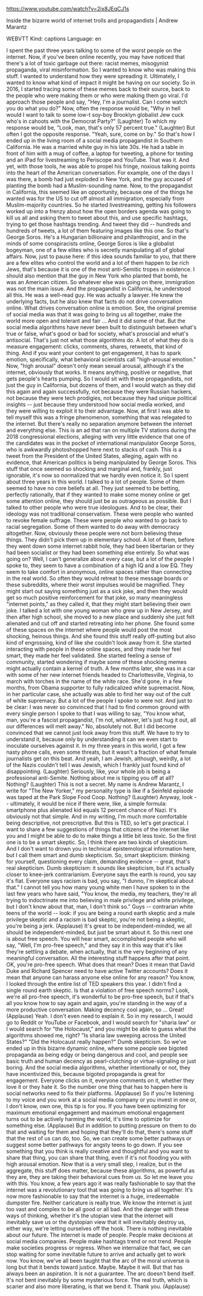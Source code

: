 https://www.youtube.com/watch?v=2ix8JEqCJ1s 

Inside the bizarre world of internet trolls and propagandists | Andrew Marantz 

WEBVTT Kind: captions Language: en 

I spent the past three years talking to some of the worst people on the internet. Now, if you've been online recently, you may have noticed that there's a lot of toxic garbage out there: racist memes, misogynist propaganda, viral misinformation. So I wanted to know who was making this stuff. I wanted to understand how they were spreading it. Ultimately, I wanted to know what kind of impact it might be having on our society. So in 2016, I started tracing some of these memes back to their source, back to the people who were making them or who were making them go viral. I'd approach those people and say, "Hey, I'm a journalist. Can I come watch you do what you do?" Now, often the response would be, "Why in hell would I want to talk to some low-t soy-boy Brooklyn globalist Jew cuck who's in cahoots with the Democrat Party?" (Laughter) To which my response would be, "Look, man, that's only 57 percent true." (Laughter) But often I got the opposite response. "Yeah, sure, come on by." So that's how I ended up in the living room of a social media propagandist in Southern California. He was a married white guy in his late 30s. He had a table in front of him with a mug of coffee, a laptop for tweeting, a phone for texting and an iPad for livestreaming to Periscope and YouTube. That was it. And yet, with those tools, he was able to propel his fringe, noxious talking points into the heart of the American conversation. For example, one of the days I was there, a bomb had just exploded in New York, and the guy accused of planting the bomb had a Muslim-sounding name. Now, to the propagandist in California, this seemed like an opportunity, because one of the things he wanted was for the US to cut off almost all immigration, especially from Muslim-majority countries. So he started livestreaming, getting his followers worked up into a frenzy about how the open borders agenda was going to kill us all and asking them to tweet about this, and use specific hashtags, trying to get those hashtags trending. And tweet they did -- hundreds and hundreds of tweets, a lot of them featuring images like this one. So that's George Soros. He's a Hungarian billionaire and philanthropist, and in the minds of some conspiracists online, George Soros is like a globalist bogeyman, one of a few elites who is secretly manipulating all of global affairs. Now, just to pause here: if this idea sounds familiar to you, that there are a few elites who control the world and a lot of them happen to be rich Jews, that's because it is one of the most anti-Semitic tropes in existence. I should also mention that the guy in New York who planted that bomb, he was an American citizen. So whatever else was going on there, immigration was not the main issue. And the propagandist in California, he understood all this. He was a well-read guy. He was actually a lawyer. He knew the underlying facts, but he also knew that facts do not drive conversation online. What drives conversation online is emotion. See, the original premise of social media was that it was going to bring us all together, make the world more open and tolerant and fair ... And it did some of that. But the social media algorithms have never been built to distinguish between what's true or false, what's good or bad for society, what's prosocial and what's antisocial. That's just not what those algorithms do. A lot of what they do is measure engagement: clicks, comments, shares, retweets, that kind of thing. And if you want your content to get engagement, it has to spark emotion, specifically, what behavioral scientists call "high-arousal emotion." Now, "high arousal" doesn't only mean sexual arousal, although it's the internet, obviously that works. It means anything, positive or negative, that gets people's hearts pumping. So I would sit with these propagandists, not just the guy in California, but dozens of them, and I would watch as they did this again and again successfully, not because they were Russian hackers, not because they were tech prodigies, not because they had unique political insights -- just because they understood how social media worked, and they were willing to exploit it to their advantage. Now, at first I was able to tell myself this was a fringe phenomenon, something that was relegated to the internet. But there's really no separation anymore between the internet and everything else. This is an ad that ran on multiple TV stations during the 2018 congressional elections, alleging with very little evidence that one of the candidates was in the pocket of international manipulator George Soros, who is awkwardly photoshopped here next to stacks of cash. This is a tweet from the President of the United States, alleging, again with no evidence, that American politics is being manipulated by George Soros. This stuff that once seemed so shocking and marginal and, frankly, just ignorable, it's now so normalized that we hardly even notice it. So I spent about three years in this world. I talked to a lot of people. Some of them seemed to have no core beliefs at all. They just seemed to be betting, perfectly rationally, that if they wanted to make some money online or get some attention online, they should just be as outrageous as possible. But I talked to other people who were true ideologues. And to be clear, their ideology was not traditional conservatism. These were people who wanted to revoke female suffrage. These were people who wanted to go back to racial segregation. Some of them wanted to do away with democracy altogether. Now, obviously these people were not born believing these things. They didn't pick them up in elementary school. A lot of them, before they went down some internet rabbit hole, they had been libertarian or they had been socialist or they had been something else entirely. So what was going on? Well, I can't generalize about every case, but a lot of the people I spoke to, they seem to have a combination of a high IQ and a low EQ. They seem to take comfort in anonymous, online spaces rather than connecting in the real world. So often they would retreat to these message boards or these subreddits, where their worst impulses would be magnified. They might start out saying something just as a sick joke, and then they would get so much positive reinforcement for that joke, so many meaningless "internet points," as they called it, that they might start believing their own joke. I talked a lot with one young woman who grew up in New Jersey, and then after high school, she moved to a new place and suddenly she just felt alienated and cut off and started retreating into her phone. She found some of these spaces on the internet where people would post the most shocking, heinous things. And she found this stuff really off-putting but also kind of engrossing, kind of like she couldn't look away from it. She started interacting with people in these online spaces, and they made her feel smart, they made her feel validated. She started feeling a sense of community, started wondering if maybe some of these shocking memes might actually contain a kernel of truth. A few months later, she was in a car with some of her new internet friends headed to Charlottesville, Virginia, to march with torches in the name of the white race. She'd gone, in a few months, from Obama supporter to fully radicalized white supremacist. Now, in her particular case, she actually was able to find her way out of the cult of white supremacy. But a lot of the people I spoke to were not. And just to be clear: I was never so convinced that I had to find common ground with every single person I spoke to that I was willing to say, "You know what, man, you're a fascist propagandist, I'm not, whatever, let's just hug it out, all our differences will melt away." No, absolutely not. But I did become convinced that we cannot just look away from this stuff. We have to try to understand it, because only by understanding it can we even start to inoculate ourselves against it. In my three years in this world, I got a few nasty phone calls, even some threats, but it wasn't a fraction of what female journalists get on this beat. And yeah, I am Jewish, although, weirdly, a lot of the Nazis couldn't tell I was Jewish, which I frankly just found kind of disappointing. (Laughter) Seriously, like, your whole job is being a professional anti-Semite. Nothing about me is tipping you off at all? Nothing? (Laughter) This is not a secret. My name is Andrew Marantz, I write for "The New Yorker," my personality type is like if a Seinfeld episode was taped at the Park Slope Food Coop. Nothing? (Laughter) Anyway, look -- ultimately, it would be nice if there were, like, a simple formula: smartphone plus alienated kid equals 12 percent chance of Nazi. It's obviously not that simple. And in my writing, I'm much more comfortable being descriptive, not prescriptive. But this is TED, so let's get practical. I want to share a few suggestions of things that citizens of the internet like you and I might be able to do to make things a little bit less toxic. So the first one is to be a smart skeptic. So, I think there are two kinds of skepticism. And I don't want to drown you in technical epistemological information here, but I call them smart and dumb skepticism. So, smart skepticism: thinking for yourself, questioning every claim, demanding evidence -- great, that's real skepticism. Dumb skepticism: it sounds like skepticism, but it's actually closer to knee-jerk contrarianism. Everyone says the earth is round, you say it's flat. Everyone says racism is bad, you say, "I dunno, I'm skeptical about that." I cannot tell you how many young white men I have spoken to in the last few years who have said, "You know, the media, my teachers, they're all trying to indoctrinate me into believing in male privilege and white privilege, but I don't know about that, man, I don't think so." Guys -- contrarian white teens of the world -- look: if you are being a round earth skeptic and a male privilege skeptic and a racism is bad skeptic, you're not being a skeptic, you're being a jerk. (Applause) It's great to be independent-minded, we all should be independent-minded, but just be smart about it. So this next one is about free speech. You will hear smart, accomplished people who will say, "Well, I'm pro-free speech," and they say it in this way that it's like they're settling a debate, when actually, that is the very beginning of any meaningful conversation. All the interesting stuff happens after that point. OK, you're pro-free speech. What does that mean? Does it mean that David Duke and Richard Spencer need to have active Twitter accounts? Does it mean that anyone can harass anyone else online for any reason? You know, I looked through the entire list of TED speakers this year. I didn't find a single round earth skeptic. Is that a violation of free speech norms? Look, we're all pro-free speech, it's wonderful to be pro-free speech, but if that's all you know how to say again and again, you're standing in the way of a more productive conversation. Making decency cool again, so ... Great! (Applause) Yeah. I don't even need to explain it. So in my research, I would go to Reddit or YouTube or Facebook, and I would search for "sharia law" or I would search for "the Holocaust," and you might be able to guess what the algorithms showed me, right? "Is sharia law sweeping across the United States?" "Did the Holocaust really happen?" Dumb skepticism. So we've ended up in this bizarre dynamic online, where some people see bigoted propaganda as being edgy or being dangerous and cool, and people see basic truth and human decency as pearl-clutching or virtue-signaling or just boring. And the social media algorithms, whether intentionally or not, they have incentivized this, because bigoted propaganda is great for engagement. Everyone clicks on it, everyone comments on it, whether they love it or they hate it. So the number one thing that has to happen here is social networks need to fix their platforms. (Applause) So if you're listening to my voice and you work at a social media company or you invest in one or, I don't know, own one, this tip is for you. If you have been optimizing for maximum emotional engagement and maximum emotional engagement turns out to be actively harming the world, it's time to optimize for something else. (Applause) But in addition to putting pressure on them to do that and waiting for them and hoping that they'll do that, there's some stuff that the rest of us can do, too. So, we can create some better pathways or suggest some better pathways for angsty teens to go down. If you see something that you think is really creative and thoughtful and you want to share that thing, you can share that thing, even if it's not flooding you with high arousal emotion. Now that is a very small step, I realize, but in the aggregate, this stuff does matter, because these algorithms, as powerful as they are, they are taking their behavioral cues from us. So let me leave you with this. You know, a few years ago it was really fashionable to say that the internet was a revolutionary tool that was going to bring us all together. It's now more fashionable to say that the internet is a huge, irredeemable dumpster fire. Neither caricature is really true. We know the internet is just too vast and complex to be all good or all bad. And the danger with these ways of thinking, whether it's the utopian view that the internet will inevitably save us or the dystopian view that it will inevitably destroy us, either way, we're letting ourselves off the hook. There is nothing inevitable about our future. The internet is made of people. People make decisions at social media companies. People make hashtags trend or not trend. People make societies progress or regress. When we internalize that fact, we can stop waiting for some inevitable future to arrive and actually get to work now. You know, we've all been taught that the arc of the moral universe is long but that it bends toward justice. Maybe. Maybe it will. But that has always been an aspiration. It is not a guarantee. The arc doesn't bend itself. It's not bent inevitably by some mysterious force. The real truth, which is scarier and also more liberating, is that we bend it. Thank you. (Applause) 